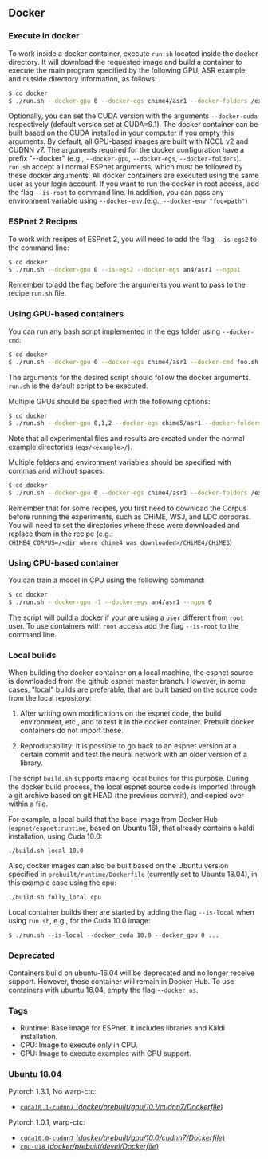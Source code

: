 ## Docker

### Execute in docker
To work inside a docker container, execute `run.sh` located inside the docker directory.
It will download the requested image and build a container to execute the main program specified by the following GPU, ASR example, and outside directory information, as follows:
```sh
$ cd docker
$ ./run.sh --docker-gpu 0 --docker-egs chime4/asr1 --docker-folders /export/corpora4/CHiME4/CHiME3 --dlayers 1 --ngpu 1
```
Optionally, you can set the CUDA version with the arguments `--docker-cuda` respectively (default version set at CUDA=9.1). The docker container can be built based on the CUDA installed in your computer if you empty this arguments.
By default, all GPU-based images are built with NCCL v2 and CUDNN v7.
The arguments required for the docker configuration have a prefix "--docker" (e.g., `--docker-gpu`, `--docker-egs`, `--docker-folders`). `run.sh` accept all normal ESPnet arguments, which must be followed by these docker arguments.
All docker containers are executed using the same user as your login account. If you want to run the docker in root access, add the flag `--is-root` to command line. In addition, you can pass any environment variable using `--docker-env` (e.g., `--docker-env "foo=path"`)

### ESPnet 2 Recipes

To work with recipes of ESPnet 2, you will need to add the flag `--is-egs2` to the command line:
```sh
$ cd docker
$ ./run.sh --docker-gpu 0 --is-egs2 --docker-egs an4/asr1 --ngpu1
```
Remember to add the flag before the arguments you want to pass to the recipe `run.sh` file.

### Using GPU-based containers

You can run any bash script implemented in the egs folder using `--docker-cmd`:
```sh
$ cd docker
$ ./run.sh --docker-gpu 0 --docker-egs chime4/asr1 --docker-cmd foo.sh --arg_1 <arg_1> --arg_2 <arg_2>
```
The arguments for the desired script should follow the docker arguments. `run.sh` is the default script to be executed.

Multiple GPUs should be specified with the following options:
```sh
$ cd docker
$ ./run.sh --docker-gpu 0,1,2 --docker-egs chime5/asr1 --docker-folders /export/corpora4/CHiME5 --ngpu 3
```
Note that all experimental files and results are created under the normal example directories (`egs/<example>/`).

Multiple folders and environment variables should be specified with commas and without spaces:
```sh
$ cd docker
$ ./run.sh --docker-gpu 0 --docker-egs chime4/asr1 --docker-folders /export/corpus/CHiME4,/export/corpus/LDC/LDC93S6B,/export/corpus/LDC/LDC94S13B --docker-env "CHIME4_CORPUS=/export/corpus/CHiME4/CHiME3,WSJ0_CORPUS=/export/corpus/LDC/LDC93S6B,WSJ1_CORPUS=/export/corpus/LDC/LDC94S13B" --ngpu 1
```

Remember that for some recipes, you first need to download the Corpus before running the experiments, such as CHiME, WSJ, and LDC corporas. You will need to set the directories where these were downloaded and replace them in the recipe (e.g.: `CHIME4_CORPUS=/<dir_where_chime4_was_downloaded>/CHiME4/CHiME3`)

### Using CPU-based container

You can train a model in CPU using the following command:
```sh
$ cd docker
$ ./run.sh --docker-gpu -1 --docker-egs an4/asr1 --ngpu 0
```

The script will build a docker if your are using a `user` different from `root` user. To use containers with `root` access
add the flag `--is-root` to the command line.


### Local builds

When building the docker container on a local machine, the espnet source is downloaded from the github espnet master branch.
However, in some cases, "local" builds are preferable, that are built based on the source code from the local repository:

1. After writing own modifications on the espnet code, the build environment, etc., and to test it in the docker container. Prebuilt docker containers do not import these.

2. Reproducability: It is possible to go back to an espnet version at a certain commit and test the neural network with an older version of a library.

The script `build.sh` supports making local builds for this purpose. During the docker build process, the local espnet source code is imported through a git archive based on git HEAD (the previous commit), and copied over within a file.

For example, a local build that the base image from Docker Hub (`espnet/espnet:runtime`, based on Ubuntu 16), that already contains a kaldi installation, using Cuda 10.0:
```
./build.sh local 10.0
```

Also, docker images can also be built based on the Ubuntu version specified in `prebuilt/runtime/Dockerfile` (currently set to Ubuntu 18.04), in this example case using the cpu:
```
./build.sh fully_local cpu
```

Local container builds then are started by adding the flag `--is-local` when using `run.sh`, e.g., for the Cuda 10.0 image:
```
$ ./run.sh --is-local --docker_cuda 10.0 --docker_gpu 0 ...
```


### Deprecated

Containers build on ubuntu-16.04 will be deprecated and no longer receive support. However, these container will remain in Docker Hub.
To use containers with ubuntu 16.04, empty the flag `--docker_os`.

### Tags

- Runtime: Base image for ESPnet. It includes libraries and Kaldi installation.
- CPU: Image to execute only in CPU.
- GPU: Image to execute examples with GPU support.

### Ubuntu 18.04

Pytorch 1.3.1, No warp-ctc:

- [`cuda10.1-cudnn7` (*docker/prebuilt/gpu/10.1/cudnn7/Dockerfile*)](https://github.com/espnet/espnet/tree/master/docker/prebuilt/devel/gpu/10.1/cudnn7/Dockerfile)

Pytorch 1.0.1, warp-ctc:

- [`cuda10.0-cudnn7` (*docker/prebuilt/gpu/10.0/cudnn7/Dockerfile*)](https://github.com/espnet/espnet/tree/master/docker/prebuilt/devel/gpu/10.0/cudnn7/Dockerfile)
- [`cpu-u18` (*docker/prebuilt/devel/Dockerfile*)](https://github.com/espnet/espnet/tree/master/docker/prebuilt/devel/Dockerfile)
